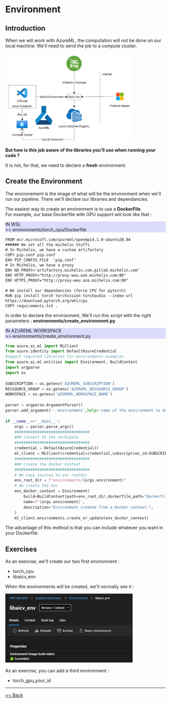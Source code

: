 # Environment

## Introduction
When we will work with AzureML, the computation will not be done on our local machine.
We'll need to send the job to a compute cluster.

<img src="../assets/img/00051 - AzureML Pipeline Execution Schema.png" alt="drawing" width="400"/>

**But how is this job aware of the libraries you'll use when running your code ?**

It is not, for that, we need to declare a **fresh** environment.

## Create the Environment
The environement is the image of what will be the environment when we'll run our pipeline. There we'll declare our libraries and dependancies.<br>

The easiest way to create an environment is to use a **DockerFile**.<br>
For example, our base Dockerfile with GPU support will look like that :<br>

<div style="background-color:#0000EE22">
IN WSL<br>
>> environments/torch_cpu/Dockerfile
</div>

```docker
FROM mcr.microsoft.com/azureml/openmpi4.1.0-ubuntu20.04
###### We set all the michelin Stuffs
# In Michelin, we have a custom artifactory
COPY pip.conf pip.conf
ENV PIP_CONFIG_FILE  'pip.conf'
# In Michelin, we have a proxy
ENV NO_PROXY='artifactory.michelin.com,gitlab.michelin.com'
ENV HTTP_PROXY="http://proxy-weu.aze.michelin.com:80"
ENV HTTPS_PROXY="http://proxy-weu.aze.michelin.com:80"

# We install our dependancies (force CPU for pytorch)
RUN pip install torch torchvision torchaudio --index-url https://download.pytorch.org/whl/cpu
COPY requirements.txt .
```

In order to declare the environment, We'll run this script with the right parameters : **environments/create_environment.py**<br>

<div style="background-color:#0000EE22">
IN AZUREML WORKSPACE<br>
>> environments/create_environment.py
</div>

```python
from azure.ai.ml import MLClient
from azure.identity import DefaultAzureCredential
#import required libraries for environments examples
from azure.ai.ml.entities import Environment, BuildContext
import argparse
import os

SUBSCRIPTION = os.getenv('AZUREML_SUBSCRIPTION')
RESSOURCE_GROUP = os.getenv('AZUREML_RESSOURCE_GROUP')
WORKSPACE = os.getenv('AZUREML_WORKSPACE_NAME')

parser = argparse.ArgumentParser()
parser.add_argument('--environment',help='name of the environment to build...',choices=['torch_cpu','libaicv_env'],default="libaicv_env")

if __name__=='__main__':
    args = parser.parse_args()
    #################################
    ### Connect to the workspace
    #################################
    credential = DefaultAzureCredential()
    ml_client = MLClient(credential=credential,subscription_id=SUBSCRIPTION,resource_group_name=RESSOURCE_GROUP,workspace_name=WORKSPACE)
    #################################
    ### Create the docker Context
    #################################
    # We copy sources to env rootdir
    env_root_dir = f"environments/{args.environment}"
    # We create the env    
    env_docker_context = Environment(
        build=BuildContext(path=env_root_dir,dockerfile_path="Dockerfile"),
        name=f"{args.environment}",
        description="Environment created from a Docker context.",
    )
    ml_client.environments.create_or_update(env_docker_context)
```

The advantage of this method is that you can include whatever you want in your Dockerfile.

## Exercises

As an exercise, we'll create our two first environment :<br>
- torch_cpu
- libaicv_env

When the environments will be created, we'll normally see it :

<img src="../assets/img/00052 - Environment Created.png" alt="drawing" width="400"/>

As an exercise, you can add a third environment : 
- torch_gpu_your_id


---
[<< Back](../README.md)